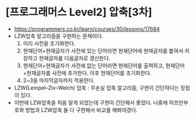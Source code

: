 # [프로그래머스 Level2] 압축[3차]
- https://programmers.co.kr/learn/courses/30/lessons/17684
- LZW압축 알고리즘을 구현하는 문제이다.
  1. 미리 사전을 초기화한다.
  2. 현재단어+현재글자가 사전에 있는 단어라면 현재단어에 현재글자를 붙여서 저장하고 현재글자를 다음글자로 갱신한다.
  3. 현재단어+현재글자가 사전에 없는 단어라면 현재단어를 출력하고, 현재단어+현재글자를 사전에 추가한다. 이후 현재단어를 초기화한다.
  4. 2~3을 마지막글자까지 적용한다.
- LZW(Lempel–Ziv–Welch) 압축 : 무손실 압축 알고리즘, 구현이 간단하다는 장점이 있다.
- 이번에 LZW압축을 처음 알게 되었는데 구현이 간단해서 좋았다. 나중에 허프만부호화 방법과 LZW압축 둘 다 구현해서 비교를 해봐야겠다.
